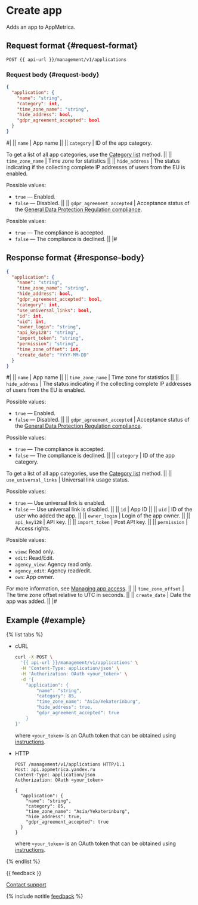 # Create app

Adds an app to AppMetrica.

## Request format {#request-format}

```
POST {{ api-url }}/management/v1/applications
```

### Request body {#request-body}

```json translate=no
{
  "application": {
    "name": "string",
    "category": int,
    "time_zone_name": "string",
    "hide_address": bool,
    "gdpr_agreement_accepted": bool
  }
}
```

#|
|| `name` | App name ||
|| `category` | ID of the app category.

To get a list of all app categories, use the [Category list](get-categories.md) method. ||
|| `time_zone_name` | Time zone for statistics ||
|| `hide_address` | The status indicating if the collecting complete IP addresses of users from the EU is enabled.

Possible values:
- `true` — Enabled.
- `false` — Disabled. ||
   || `gdpr_agreement_accepted` | Acceptance status of the [General Data Protection Regulation compliance](https://yandex.ru/legal/metrica_agreement/).

Possible values:
- `true` — The compliance is accepted.
- `false` — The compliance is declined. ||
   |#

## Response format {#response-body}

```json translate=no
{
  "application": {
    "name": "string",
    "time_zone_name": "string",
    "hide_address": bool,
    "gdpr_agreement_accepted": bool,
    "category": int,
    "use_universal_links": bool,
    "id": int,
    "uid": int,
    "owner_login": "string",
    "api_key128": "string",
    "import_token": "string",
    "permission": "string",
    "time_zone_offset": int,
    "create_date": "YYYY-MM-DD"
  }
}
```

#|
|| `name` | App name ||
|| `time_zone_name` | Time zone for statistics ||
|| `hide_address` | The status indicating if the collecting complete IP addresses of users from the EU is enabled.

Possible values:
- `true` — Enabled.
- `false` — Disabled. ||
   || `gdpr_agreement_accepted` | Acceptance status of the [General Data Protection Regulation compliance](https://yandex.ru/legal/metrica_agreement/).

Possible values:
- `true` — The compliance is accepted.
- `false` — The compliance is declined. ||
   || `category` | ID of the app category.

To get a list of all app categories, use the [Category list](get-categories.md) method. ||
|| `use_universal_links` | Universal link usage status.

Possible values:
- `true` — Use universal link is enabled.
- `false` — Use universal link is disabled. ||
   || `id` | App ID ||
   || `uid` | ID of the user who added the app. ||
   || `owner_login` | Login of the app owner. ||
   || `api_key128` | API key. ||
   || `import_token` | Post API key. ||
   || `permission` | Access rights.

Possible values:

- `view`: Read only.
- `edit`: Read/Edit.
- `agency_view`: Agency read only.
- `agency_edit`: Agency read/edit.
- `own`: App owner.

For more information, see [Managing app access](../../../common/access.md). ||
|| `time_zone_offset` | The time zone offset relative to UTC in seconds. ||
|| `create_date` | Date the app was added. ||
|#

## Example {#example}

{% list tabs %}

- cURL

   ```bash translate=no
   curl -X POST \
     '{{ api-url }}/management/v1/applications' \
     -H 'Content-Type: application/json' \
     -H 'Authorization: OAuth <your_token>' \
     -d '{
       "application": {
           "name": "string",
           "category": 85,
           "time_zone_name": "Asia/Yekaterinburg",
           "hide_address": true,
           "gdpr_agreement_accepted": true
       }
   }'
   ```

   where `<your_token>` is an OAuth token that can be obtained using [instructions](../../intro/authorization.md#get-oauth-token).

- HTTP

   ```http translate=no
   POST /management/v1/applications HTTP/1.1
   Host: api.appmetrica.yandex.ru
   Content-Type: application/json
   Authorization: OAuth <your_token>

   {
     "application": {
       "name": "string",
       "category": 85,
       "time_zone_name": "Asia/Yekaterinburg",
       "hide_address": true,
       "gdpr_agreement_accepted": true
     }
   }
   ```

   where `<your_token>` is an OAuth token that can be obtained using [instructions](../../intro/authorization.md#get-oauth-token).

{% endlist %}

{{ feedback }}

<a href="../../../troubleshooting/feedback-new">
  <span class="button">Contact support</span>
</a>

{% include notitle [feedback](../../../_includes/feedback-button.md) %}
